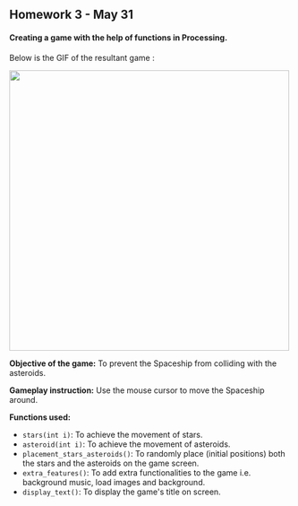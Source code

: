 ## Homework 3 - May 31

####  Creating a game with the help of functions in Processing.

Below is the GIF of the resultant game :

<img src="https://github.com/ronit-singh/Intro_to_IM/blob/main/May%2031/asteroidescape.gif" height="500">

**Objective of the game:** To prevent the Spaceship from colliding with the asteroids.

**Gameplay instruction:** Use the mouse cursor to move the Spaceship around.

**Functions used:**
- ````stars(int i)````: To achieve the movement of stars.
- ````asteroid(int i)````: To achieve the movement of asteroids.
- ````placement_stars_asteroids()````: To randomly place (initial positions) both the stars and the asteroids on the game screen.
- ````extra_features()````: To add extra functionalities to the game i.e. background music, load images and background.
- ````display_text()````: To display the game's title on screen.
